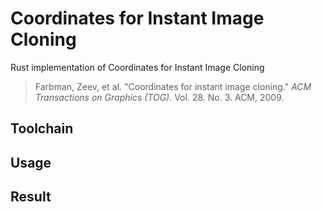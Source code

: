 # Coordinates for Instant Image Cloning

Rust implementation of Coordinates for Instant Image Cloning

>Farbman, Zeev, et al. "Coordinates for instant image cloning." *ACM Transactions on Graphics (TOG)*. Vol. 28. No. 3. ACM, 2009.

## Toolchain

## Usage

## Result